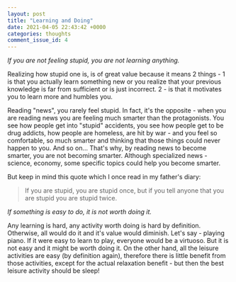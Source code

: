 ```yaml
---
layout: post
title: "Learning and Doing"
date: 2021-04-05 22:43:42 +0000
categories: thoughts
comment_issue_id: 4
---
```


*If you are not feeling stupid, you are not learning anything.*

Realizing how stupid one is, is of great value because it means 2 things - 1 is that you actually learn something new or you realize that your previous knowledge is far from sufficient or is just incorrect. 2 - is that it motivates you to learn more and humbles you.

Reading "news", you rarely feel stupid. In fact, it's the opposite - when you are reading news you are feeling much smarter than the protagonists. You see how people get into "stupid" accidents, you see how people get to be drug addicts, how people are homeless, are hit by war - and you feel so comfortable, so much smarter and thinking that those things could never happen to you. And so on... That's why, by reading news to become smarter, you are not becoming smarter. Although specialized news - science, economy, some specific topics could help you become smarter. 

But keep in mind this quote which I once read in my father's diary: 

>If you are stupid, you are stupid once, but if you tell anyone that you are stupid you are stupid twice.



*If something is easy to do, it is not worth doing it.*

Any learning is hard, any activity worth doing is hard by definition. Otherwise, all would do it and it's value would diminish. Let's say - playing piano. If it were easy to learn to play, everyone would be a virtuoso. But it is not easy and it might be worth doing it. On the other hand, all the leisure activities are easy (by definition again), therefore there is little benefit from those activities, except for the actual relaxation benefit - but then the best leisure activity should be sleep!